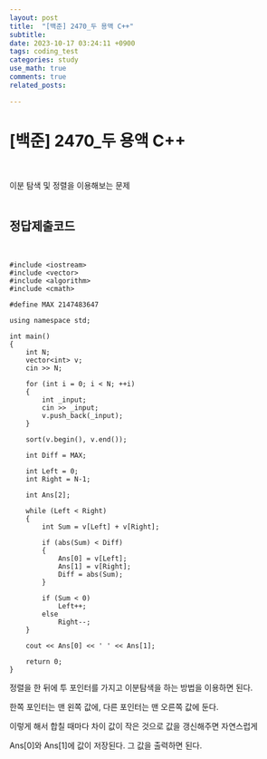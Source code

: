 ```yaml
---
layout: post
title:  "[백준] 2470_두 용액 C++"
subtitle:   
date: 2023-10-17 03:24:11 +0900
tags: coding_test
categories: study
use_math: true
comments: true
related_posts:

---
```


# [백준] 2470_두 용액 C++<br/>
<br/>

이분 탐색 및 정렬을 이용해보는 문제<br/>
<br/>

## 정답제출코드<br/>
<br/>

```
#include <iostream>
#include <vector>
#include <algorithm>
#include <cmath>

#define MAX 2147483647

using namespace std;

int main()
{
	int N;
	vector<int> v;
	cin >> N;

	for (int i = 0; i < N; ++i)
	{
		int _input;
		cin >> _input;
		v.push_back(_input);
	}

	sort(v.begin(), v.end());

	int Diff = MAX;

	int Left = 0;
	int Right = N-1;

	int Ans[2];

	while (Left < Right)
	{
		int Sum = v[Left] + v[Right];

		if (abs(Sum) < Diff)
		{
			Ans[0] = v[Left];
			Ans[1] = v[Right];
			Diff = abs(Sum);
		}

		if (Sum < 0)
			Left++;
		else
			Right--;
	}

	cout << Ans[0] << ' ' << Ans[1];

	return 0;
}
```

정렬을 한 뒤에 투 포인터를 가지고 이분탐색을 하는 방법을 이용하면 된다.<br/>

한쪽 포인터는 맨 왼쪽 값에, 다른 포인터는 맨 오른쪽 값에 둔다.<br/>

이렇게 해서 합칠 때마다 차이 값이 작은 것으로 값을 갱신해주면 자연스럽게<br/>

Ans[0]와 Ans[1]에 값이 저장된다. 그 값을 출력하면 된다.<br/>